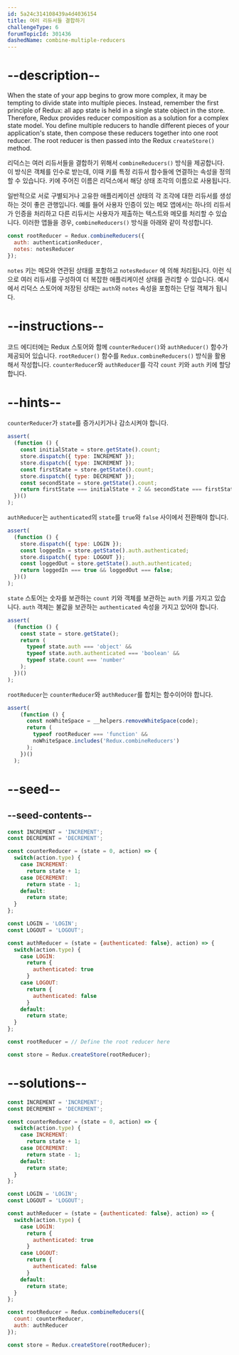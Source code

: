 ```yaml
---
id: 5a24c314108439a4d4036154
title: 여러 리듀서들 결합하기
challengeType: 6
forumTopicId: 301436
dashedName: combine-multiple-reducers
---
```


# --description--

When the state of your app begins to grow more complex, it may be tempting to divide state into multiple pieces. Instead, remember the first principle of Redux: all app state is held in a single state object in the store. Therefore, Redux provides reducer composition as a solution for a complex state model. You define multiple reducers to handle different pieces of your application's state, then compose these reducers together into one root reducer. The root reducer is then passed into the Redux `createStore()` method.

리덕스는 여러 리듀서들을 결합하기 위해서 `combineReducers()` 방식을 제공합니다. 이 방식은 객체를 인수로 받는데, 이때 키를 특정 리듀서 함수들에 연결하는 속성을 정의할 수 있습니다. 키에 주어진 이름은 리덕스에서 해당 상태 조각의 이름으로 사용됩니다.

일반적으로 서로 구별되거나 고유한 애플리케이션 상태의 각 조각에 대한 리듀서를 생성하는 것이 좋은 관행입니다. 예를 들어 사용자 인증이 있는 메모 앱에서는 하나의 리듀서가 인증을 처리하고 다른 리듀서는 사용자가 제출하는 텍스트와 메모를 처리할 수 있습니다. 이러한 앱들을 경우, `combineReducers()` 방식을 아래와 같이 작성합니다.

```js
const rootReducer = Redux.combineReducers({
  auth: authenticationReducer,
  notes: notesReducer
});
```

`notes` 키는 메모와 연관된 상태를 포함하고 `notesReducer` 에 의해 처리됩니다. 이런 식으로 여러 리듀서를 구성하여 더 복잡한 애플리케이션 상태를 관리할 수 있습니다. 예시에서 리덕스 스토어에 저장된 상태는 `auth`와 `notes` 속성을 포함하는 단일 객체가 됩니다.

# --instructions--

코드 에디터에는 Redux 스토어와 함께 `counterReducer()`와 `authReducer()` 함수가 제공되어 있습니다. `rootReducer()` 함수를 `Redux.combineReducers()` 방식을 활용해서 작성합니다. `counterReducer`와 `authReducer`를 각각 `count` 키와 `auth` 키에 할당합니다.

# --hints--

`counterReducer`가 `state`를 증가시키거나 감소시켜야 합니다.

```js
assert(
  (function () {
    const initialState = store.getState().count;
    store.dispatch({ type: INCREMENT });
    store.dispatch({ type: INCREMENT });
    const firstState = store.getState().count;
    store.dispatch({ type: DECREMENT });
    const secondState = store.getState().count;
    return firstState === initialState + 2 && secondState === firstState - 1;
  })()
);
```

`authReducer`는 `authenticated`의 `state`를 `true`와 `false` 사이에서 전환해야 합니다.

```js
assert(
  (function () {
    store.dispatch({ type: LOGIN });
    const loggedIn = store.getState().auth.authenticated;
    store.dispatch({ type: LOGOUT });
    const loggedOut = store.getState().auth.authenticated;
    return loggedIn === true && loggedOut === false;
  })()
);
```

`state` 스토어는 숫자를 보관하는 `count` 키와 객체를 보관하는 `auth` 키를 가지고 있습니다. `auth` 객체는 불값을 보관하는 `authenticated` 속성을 가지고 있어야 합니다.

```js
assert(
  (function () {
    const state = store.getState();
    return (
      typeof state.auth === 'object' &&
      typeof state.auth.authenticated === 'boolean' &&
      typeof state.count === 'number'
    );
  })()
);
```

`rootReducer`는 `counterReducer`와 `authReducer`를 합치는 함수이어야 합니다.

```js
assert(
    (function () {
      const noWhiteSpace = __helpers.removeWhiteSpace(code);
      return (
        typeof rootReducer === 'function' &&
        noWhiteSpace.includes('Redux.combineReducers')
      );
    })()
  );
```

# --seed--

## --seed-contents--

```js
const INCREMENT = 'INCREMENT';
const DECREMENT = 'DECREMENT';

const counterReducer = (state = 0, action) => {
  switch(action.type) {
    case INCREMENT:
      return state + 1;
    case DECREMENT:
      return state - 1;
    default:
      return state;
  }
};

const LOGIN = 'LOGIN';
const LOGOUT = 'LOGOUT';

const authReducer = (state = {authenticated: false}, action) => {
  switch(action.type) {
    case LOGIN:
      return {
        authenticated: true
      }
    case LOGOUT:
      return {
        authenticated: false
      }
    default:
      return state;
  }
};

const rootReducer = // Define the root reducer here

const store = Redux.createStore(rootReducer);
```

# --solutions--

```js
const INCREMENT = 'INCREMENT';
const DECREMENT = 'DECREMENT';

const counterReducer = (state = 0, action) => {
  switch(action.type) {
    case INCREMENT:
      return state + 1;
    case DECREMENT:
      return state - 1;
    default:
      return state;
  }
};

const LOGIN = 'LOGIN';
const LOGOUT = 'LOGOUT';

const authReducer = (state = {authenticated: false}, action) => {
  switch(action.type) {
    case LOGIN:
      return {
        authenticated: true
      }
    case LOGOUT:
      return {
        authenticated: false
      }
    default:
      return state;
  }
};

const rootReducer = Redux.combineReducers({
  count: counterReducer,
  auth: authReducer
});

const store = Redux.createStore(rootReducer);
```
